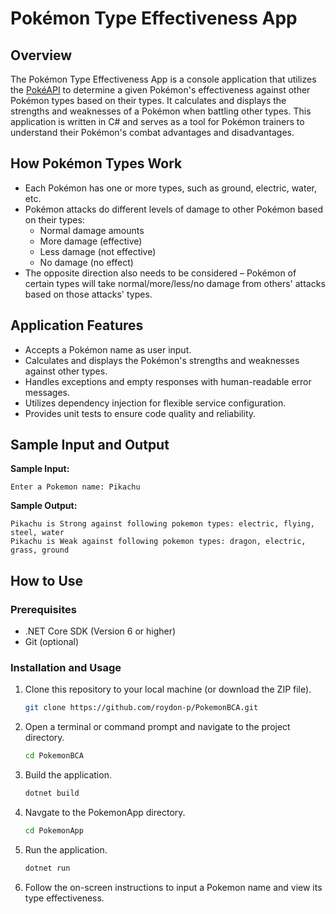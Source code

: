 # Pokémon Type Effectiveness App

## Overview

The Pokémon Type Effectiveness App is a console application that utilizes the [PokéAPI](https://pokeapi.co/) to determine a given Pokémon's effectiveness against other Pokémon types based on their types. It calculates and displays the strengths and weaknesses of a Pokémon when battling other types. This application is written in C# and serves as a tool for Pokémon trainers to understand their Pokémon's combat advantages and disadvantages.

## How Pokémon Types Work

- Each Pokémon has one or more types, such as ground, electric, water, etc.
- Pokémon attacks do different levels of damage to other Pokémon based on their types:
  - Normal damage amounts
  - More damage (effective)
  - Less damage (not effective)
  - No damage (no effect)
- The opposite direction also needs to be considered – Pokémon of certain types will take normal/more/less/no damage from others' attacks based on those attacks' types.

## Application Features

- Accepts a Pokémon name as user input.
- Calculates and displays the Pokémon's strengths and weaknesses against other types.
- Handles exceptions and empty responses with human-readable error messages.
- Utilizes dependency injection for flexible service configuration.
- Provides unit tests to ensure code quality and reliability.

## Sample Input and Output

**Sample Input:**
```
Enter a Pokemon name: Pikachu
```
**Sample Output:**
```
Pikachu is Strong against following pokemon types: electric, flying, steel, water
Pikachu is Weak against following pokemon types: dragon, electric, grass, ground
```

## How to Use

### Prerequisites
- .NET Core SDK (Version 6 or higher)
- Git (optional)

### Installation and Usage

1. Clone this repository to your local machine (or download the ZIP file).
   ```bash
   git clone https://github.com/roydon-p/PokemonBCA.git

2. Open a terminal or command prompt and navigate to the project directory.
   ```bash
   cd PokemonBCA

3. Build the application.
   ```bash
   dotnet build

4. Navgate to the PokemonApp directory.
   ```bash
   cd PokemonApp

5. Run the application.
   ```bash
   dotnet run

6. Follow the on-screen instructions to input a Pokemon name and view its type effectiveness.
